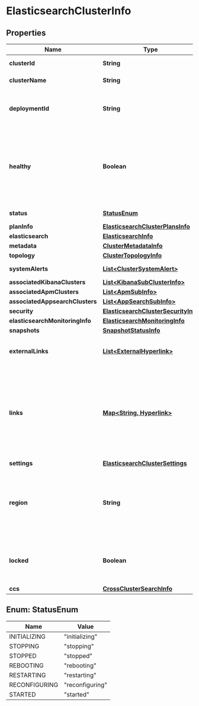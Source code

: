 # ElasticsearchClusterInfo

## Properties
Name | Type | Description | Notes
------------ | ------------- | ------------- | -------------
**clusterId** | **String** | The id of the cluster | 
**clusterName** | **String** | The name of the cluster | 
**deploymentId** | **String** | The id of the deployment to which this Elasticsearch belongs to. |  [optional]
**healthy** | **Boolean** | Whether the cluster is healthy or not (one or more of the info subsections will have healthy: false) | 
**status** | [**StatusEnum**](#StatusEnum) | Cluster status |  [optional]
**planInfo** | [**ElasticsearchClusterPlansInfo**](ElasticsearchClusterPlansInfo.md) |  | 
**elasticsearch** | [**ElasticsearchInfo**](ElasticsearchInfo.md) |  | 
**metadata** | [**ClusterMetadataInfo**](ClusterMetadataInfo.md) |  | 
**topology** | [**ClusterTopologyInfo**](ClusterTopologyInfo.md) |  | 
**systemAlerts** | [**List&lt;ClusterSystemAlert&gt;**](ClusterSystemAlert.md) | List of cluster system alerts |  [optional]
**associatedKibanaClusters** | [**List&lt;KibanaSubClusterInfo&gt;**](KibanaSubClusterInfo.md) |  | 
**associatedApmClusters** | [**List&lt;ApmSubInfo&gt;**](ApmSubInfo.md) |  | 
**associatedAppsearchClusters** | [**List&lt;AppSearchSubInfo&gt;**](AppSearchSubInfo.md) |  | 
**security** | [**ElasticsearchClusterSecurityInfo**](ElasticsearchClusterSecurityInfo.md) |  |  [optional]
**elasticsearchMonitoringInfo** | [**ElasticsearchMonitoringInfo**](ElasticsearchMonitoringInfo.md) |  |  [optional]
**snapshots** | [**SnapshotStatusInfo**](SnapshotStatusInfo.md) |  | 
**externalLinks** | [**List&lt;ExternalHyperlink&gt;**](ExternalHyperlink.md) | External resources related to the cluster | 
**links** | [**Map&lt;String, Hyperlink&gt;**](Hyperlink.md) | A map of application-specific operations (which map to &#x27;operationId&#x27;s in the Swagger API) to metadata about that operation |  [optional]
**settings** | [**ElasticsearchClusterSettings**](ElasticsearchClusterSettings.md) |  |  [optional]
**region** | **String** | The region that this cluster belongs to. Only populated in SaaS or federated ECE. |  [optional]
**locked** | **Boolean** | Whether or not this cluster is locked. Only populated in SaaS. |  [optional]
**ccs** | [**CrossClusterSearchInfo**](CrossClusterSearchInfo.md) |  |  [optional]

<a name="StatusEnum"></a>
## Enum: StatusEnum
Name | Value
---- | -----
INITIALIZING | &quot;initializing&quot;
STOPPING | &quot;stopping&quot;
STOPPED | &quot;stopped&quot;
REBOOTING | &quot;rebooting&quot;
RESTARTING | &quot;restarting&quot;
RECONFIGURING | &quot;reconfiguring&quot;
STARTED | &quot;started&quot;
